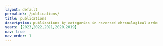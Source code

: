```yaml
---
layout: default
permalink: /publications/
title: publications
description: publications by categories in reversed chronological order. generated by jekyll-scholar.
years: [2023,2022,2021,2020,2019]
nav: true
nav_order: 1
---
```


<!-- _pages/publications.md -->
<div>
<script src="https://bibbase.org/show?bib=https://bibbase.org/u/Connor-Hashemi&jsonp=1"></script> 
</div>
